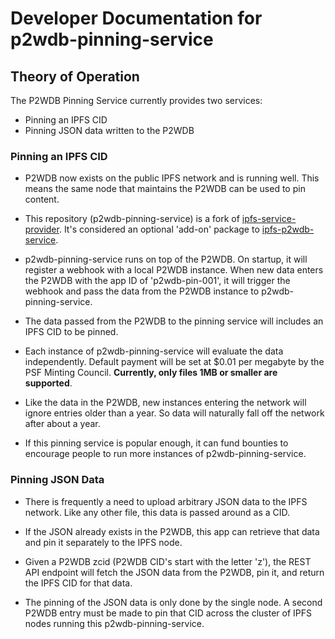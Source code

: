 # Developer Documentation for p2wdb-pinning-service

## Theory of Operation
The P2WDB Pinning Service currently provides two services:
- Pinning an IPFS CID
- Pinning JSON data written to the P2WDB

### Pinning an IPFS CID
- P2WDB now exists on the public IPFS network and is running well. This means the same node that maintains the P2WDB can be used to pin content.

- This repository (p2wdb-pinning-service) is a fork of [ipfs-service-provider](https://github.com/Permissionless-Software-Foundation/ipfs-service-provider). It's considered an optional 'add-on' package to [ipfs-p2wdb-service](https://github.com/Permissionless-Software-Foundation/ipfs-p2wdb-service).

- p2wdb-pinning-service runs on top of the P2WDB. On startup, it will register a webhook with a local P2WDB instance. When new data enters the P2WDB with the app ID of 'p2wdb-pin-001', it will trigger the webhook and pass the data from the P2WDB instance to p2wdb-pinning-service.

- The data passed from the P2WDB to the pinning service will includes an IPFS CID to be pinned.

- Each instance of p2wdb-pinning-service will evaluate the data independently. Default payment will be set at $0.01 per megabyte by the PSF Minting Council. **Currently, only files 1MB or smaller are supported**.

- Like the data in the P2WDB, new instances entering the network will ignore entries older than a year. So data will naturally fall off the network after about a year.

- If this pinning service is popular enough, it can fund bounties to encourage people to run more instances of p2wdb-pinning-service.

### Pinning JSON Data
- There is frequently a need to upload arbitrary JSON data to the IPFS network. Like any other file, this data is passed around as a CID.

- If the JSON already exists in the P2WDB, this app can retrieve that data and pin it separately to the IPFS node.

- Given a P2WDB zcid (P2WDB CID's start with the letter 'z'), the REST API endpoint will fetch the JSON data from the P2WDB, pin it, and return the IPFS CID for that data.

- The pinning of the JSON data is only done by the single node. A second P2WDB entry must be made to pin that CID across the cluster of IPFS nodes running this p2wdb-pinning-service.
